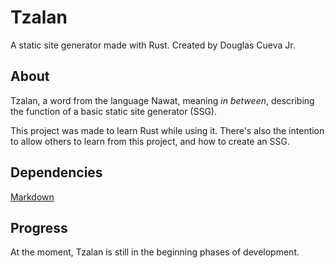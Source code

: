 # Tzalan

A static site generator made with Rust. Created by Douglas Cueva Jr.

## About

Tzalan, a word from the language Nawat, meaning *in between*, describing the function of a basic static site generator (SSG). 

This project was made to learn Rust while using it. There's also the intention to allow others to learn from this project, and how to create an SSG.

## Dependencies
[Markdown](https://crates.io/crates/markdown)

## Progress

At the moment, Tzalan is still in the beginning phases of development.
